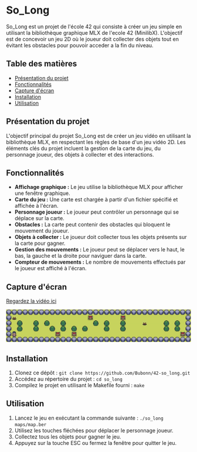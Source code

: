 # So_Long

So_Long est un projet de l'école 42 qui consiste à créer un jeu simple en utilisant la bibliothèque graphique MLX de l'ecole 42 (MinilibX). L'objectif est de concevoir un jeu 2D où le joueur doit collecter des objets tout en évitant les obstacles pour pouvoir acceder a la fin du niveau.

## Table des matières

- [Présentation du projet](#présentation-du-projet)
- [Fonctionnalités](#fonctionnalités)
- [Capture d'écran](#capture-décran)
- [Installation](#installation)
- [Utilisation](#utilisation)

## Présentation du projet

L'objectif principal du projet So_Long est de créer un jeu vidéo en utilisant la bibliothèque MLX, en respectant les règles de base d'un jeu vidéo 2D. Les éléments clés du projet incluent la gestion de la carte du jeu, du personnage joueur, des objets à collecter et des interactions.

## Fonctionnalités

- **Affichage graphique :** Le jeu utilise la bibliothèque MLX pour afficher une fenêtre graphique.
- **Carte du jeu :** Une carte est chargée à partir d'un fichier spécifié et affichée à l'écran.
- **Personnage joueur :** Le joueur peut contrôler un personnage qui se déplace sur la carte.
- **Obstacles :** La carte peut contenir des obstacles qui bloquent le mouvement du joueur.
- **Objets à collecter :** Le joueur doit collecter tous les objets présents sur la carte pour gagner.
- **Gestion des mouvements :** Le joueur peut se déplacer vers le haut, le bas, la gauche et la droite pour naviguer dans la carte.
- **Compteur de mouvements :** Le nombre de mouvements effectués par le joueur est affiché à l'écran.

## Capture d'écran

[Regardez la vidéo ici](https://www.youtube.com/watch?v=PFCe5S4y8T0)

![Description de l'image](assets/ezgif.com-video-to-gif.gif)

## Installation

1. Clonez ce dépôt : `git clone https://github.com/Bubonn/42-so_long.git`
2. Accédez au répertoire du projet : `cd so_long`
3. Compilez le projet en utilisant le Makefile fourni : `make`

## Utilisation

1. Lancez le jeu en exécutant la commande suivante : `./so_long maps/map.ber`
2. Utilisez les touches fléchées pour déplacer le personnage joueur.
3. Collectez tous les objets pour gagner le jeu.
4. Appuyez sur la touche ESC ou fermez la fenêtre pour quitter le jeu.
